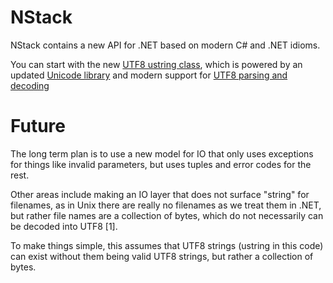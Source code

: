 
# NStack 

NStack contains a new API for .NET based on modern C# and .NET idioms.

You can start with the new [UTF8 ustring
class](api/NStack/NStack.ustring.html), which is powered by an updated
[Unicode library](api/NStack/NStack.Unicode.html) and modern support for
[UTF8 parsing and decoding](api/NStack/NStack.Utf8.html)

# Future

The long term plan is to use a new model for IO that only uses
exceptions for things like invalid parameters, but uses tuples and
error codes for the rest.

Other areas include making an IO layer that does not surface "string"
for filenames, as in Unix there are really no filenames as we treat
them in .NET, but rather file names are a collection of bytes, which
do not necessarily can be decoded into UTF8 [1].

To make things simple, this assumes that UTF8 strings (ustring in this
code) can exist without them being valid UTF8 strings, but rather a
collection of bytes.


